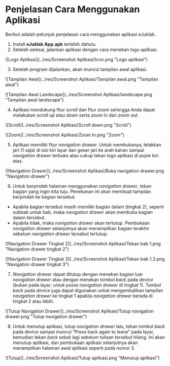 # Penjelasan Cara Menggunakan Aplikasi

Berikut adalah petunjuk penjelasan cara menggunakan aplikasi eJuklak.

1. Install **eJuklak App.apk** terlebih dahulu.
2. Setelah selesai, jalankan aplikasi dengan cara menekan logo aplikasi.
  
  ![Logo Aplikasi](../res/Screenshot Aplikasi/Icon.png "Logo aplikasi")

3. Setelah program dijalankan, akan muncul tampilan awal aplikasi.

  ![Tampilan Awal](../res/Screenshot Aplikasi/Tampilan awal.png "Tampilan awal")

  ![Tampilan Awal Landscape](../res/Screenshot Aplikasi/landscape.png "Tampilan awal landscape")

4. Aplikasi mendukung fitur *scroll* dan fitur *zoom* sehingga Anda dapat melakukan *scroll up* atau *down* serta *zoom in* dan *zoom out*.

  ![Scroll](../res/Screenshot Aplikasi/Scroll down.png "Scroll")

  ![Zoom](../res/Screenshot Aplikasi/Zoom In.png "Zoom")

5. Aplikasi memiliki fitur *navigation drawer*. Untuk membukanya, letakkan jari (1 saja) di sisi kiri layar dan geser jari ke arah kanan sampai *navigation drawer* terbuka atau cukup tekan logo aplikasi di pojok kiri atas.  

  ![Navigation Drawer](../res/Screenshot Aplikasi/Buka navigation drawer.png "Navigation drawer")

6. Untuk berpindah halaman menggunakan *navigation drawer*, tekan bagian yang ingin kita tuju. Penekanan ini akan membuat tampilan berpindah ke bagian tersebut.
  - Apabila bagian tersebut masih memiliki bagian dalam (tingkat 2), seperti subbab untuk bab, maka *navigation drawer* akan membuka bagian dalam tersebut. 
  - Apabila tidak, maka *navigation drawer* akan tertutup. Pembukaan *navigation drawer* selanjutnya akan menampilkan bagian terakhir sebelum *navigation drawer* tersebut tertutup.

  ![Navigation Drawer Tingkat 2](../res/Screenshot Aplikasi/Tekan bab 1.png "Navigation drawer tingkat 2")

  ![Navigation Drawer Tingkat 3](../res/Screenshot Aplikasi/Tekan bab 1.2.png "Navigation drawer tingkat 3")

7. *Navigation drawer* dapat ditutup dengan menekan bagian luar *navigation drawer* atau dengan menekan tombol *back* pada *device* (bukan pada layar; untuk posisi *navigation drawer* di tingkat 1). Tombol *back* pada *device* juga dapat digunakan untuk mengembalikan tampilan *navigation drawer* ke tingkat 1 apabila *navigation drawer* berada di tingkat 2 atau lebih.

  ![Tutup Navigation Drawer](../res/Screenshot Aplikasi/Tutup navigation drawer.png "Tutup navigation drawer")

8. Untuk menutup aplikasi, tutup *navigation drawer* lalu, tekan tombol *back* pada *device* sampai muncul “Press back again to leave” pada layar, kemudian tekan *back* sekali lagi sebelum tulisan tersebut hilang. Ini akan menutup aplikasi, dan pembukaan aplikasi selanjutnya akan menampilkan halaman awal aplikasi seperti pada nomor 3.

  ![Tutup](../res/Screenshot Aplikasi/Tutup aplikasi.png "Menutup aplikasi")